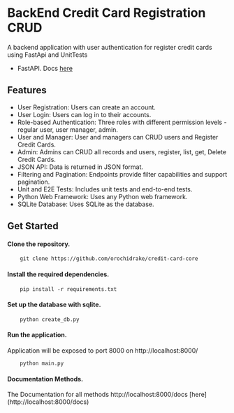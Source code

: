 # BackEnd Credit Card Registration CRUD
 A backend application with user authentication for register credit cards using FastApi and UnitTests
 
 - FastAPI. Docs [here](https://fastapi.tiangolo.com)


## Features
- User Registration: Users can create an account.
- User Login: Users can log in to their accounts.
- Role-based Authentication: Three roles with different permission levels - regular user, user manager, admin.
- User and Manager: User and managers can CRUD users and Register Credit Cards.
- Admin: Admins can CRUD all records and users, register, list, get, Delete Credit Cards.
- JSON API: Data is returned in JSON format.
- Filtering and Pagination: Endpoints provide filter capabilities and support pagination.
- Unit and E2E Tests: Includes unit tests and end-to-end tests.
- Python Web Framework: Uses any Python web framework.
- SQLite Database: Uses SQLite as the database.
## Get Started

#### Clone the repository.

```shell
    git clone https://github.com/orochidrake/credit-card-core
```


#### Install the required dependencies.

```shell
    pip install -r requirements.txt
```
#### Set up the database with sqlite.

```shell
    python create_db.py
```

#### Run the application.

Application will be exposed to port 8000 on http://localhost:8000/

```shell
    python main.py
```

#### Documentation Methods.

The Documentation for all methods http://localhost:8000/docs
[here] (http://localhost:8000/docs)
